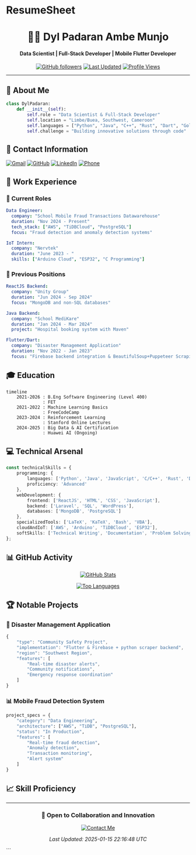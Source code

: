# ResumeSheet
<div align="center">
  
# 👨‍💻 Dyl Padaran Ambe Munjo
#### Data Scientist | Full-Stack Developer | Mobile Flutter Developer

[![GitHub followers](https://img.shields.io/github/followers/Dy1777?style=social)](https://github.com/Dy1777)
[![Last Updated](https://img.shields.io/badge/Last%20Updated-2025--01--15-brightgreen)](https://github.com/Dy1777)
[![Profile Views](https://komarev.com/ghpvc/?username=Dy1777&color=brightgreen)](https://github.com/Dy1777)

</div>

---

## 🎯 About Me 

```python
class DylPadaran:
    def __init__(self):
        self.role = "Data Scientist & Full-Stack Developer"
        self.location = "Limbe/Buea, Southwest, Cameroon"
        self.languages = ["Python", "Java", "C++", "Rust", "Dart", "Golang", "PHP"]
        self.challenge = "Building innovative solutions through code"
```

## 📱 Contact Information
[![Gmail](https://img.shields.io/badge/Gmail-D14836?style=for-the-badge&logo=gmail&logoColor=white)](mailto:dylpadaran77@gmail.com)
[![GitHub](https://img.shields.io/badge/GitHub-100000?style=for-the-badge&logo=github&logoColor=white)](https://github.com/Dy1777)
[![LinkedIn](https://img.shields.io/badge/LinkedIn-0077B5?style=for-the-badge&logo=linkedin&logoColor=white)](#)
[![Phone](https://img.shields.io/badge/Phone-+237%20678912875-green?style=for-the-badge&logo=phone&logoColor=white)](#)

## 💼 Work Experience

### 🌟 Current Roles
```yaml
Data Engineer:
  company: "School Mobile Fraud Transactions Datawarehouse"
  duration: "Nov 2024 - Present"
  tech_stack: ["AWS", "TiDBCloud", "PostgreSQL"]
  focus: "Fraud detection and anomaly detection systems"

IoT Intern:
  company: "Nervtek"
  duration: "June 2023 - "
  skills: ["Arduino Cloud", "ESP32", "C Programming"]
```

### 🚀 Previous Positions
```yaml
ReactJS Backend:
  company: "Unity Group"
  duration: "Jun 2024 - Sep 2024"
  focus: "MongoDB and non-SQL databases"

Java Backend:
  company: "School MediKare"
  duration: "Jan 2024 - Mar 2024"
  project: "Hospital booking system with Maven"

Flutter/Dart:
  company: "Disaster Management Application"
  duration: "Nov 2022 - Jan 2023"
  focus: "Firebase backend integration & BeautifulSoup+Puppeteer Scraping"
```

## 🎓 Education

```mermaid
timeline
    2021-2026 : B.Eng Software Engineering (Level 400)
              : FET
    2021-2022 : Machine Learning Basics
              : FreeCodeCamp
    2023-2024 : Reinforcement Learning
              : Stanford Online Lectures
    2024-2025 : Big Data & AI Certification
              : Huawei AI (Ongoing)
```

## 💻 Technical Arsenal

```typescript
const technicalSkills = {
    programming: {
        languages: ['Python', 'Java', 'JavaScript', 'C/C++', 'Rust', 'Dart/Flutter', 'Golang', 'PHP'],
        proficiency: 'Advanced'
    },
    webDevelopment: {
        frontend: ['ReactJS', 'HTML', 'CSS', 'JavaScript'],
        backend: ['Laravel', 'SQL', 'WordPress'],
        databases: ['MongoDB', 'PostgreSQL']
    },
    specializedTools: ['LaTeX', 'KaTeX', 'Bash', 'VBA'],
    cloudAndIoT: ['AWS', 'Arduino', 'TiDBCloud', 'ESP32'],
    softSkills: ['Technical Writing', 'Documentation', 'Problem Solving']
};
```

## 📊 GitHub Activity

<div align="center">
  
[![GitHub Stats](https://github-readme-stats.vercel.app/api?username=Dyl777&show_icons=true&theme=radical)](https://github.com/Dyl777)

[![Top Languages](https://github-readme-stats.vercel.app/api/top-langs/?username=Dyl777&layout=compact&theme=radical)](https://github.com/Dyl777)

</div>

## 🏆 Notable Projects

### 🌟 Disaster Management Application
```javascript
{
    "type": "Community Safety Project",
    "implementation": "Flutter & Firebase + python scraper backend",
    "region": "Southwest Region",
    "features": [
        "Real-time disaster alerts",
        "Community notifications",
        "Emergency response coordination"
    ]
}
```

### 📊 Mobile Fraud Detection System
```python
project_specs = {
    "category": "Data Engineering",
    "architecture": ["AWS", "TiDB", "PostgreSQL"],
    "status": "In Production",
    "features": [
        "Real-time fraud detection",
        "Anomaly detection",
        "Transaction monitoring",
        "Alert system"
    ]
}
```

## 📈 Skill Proficiency

---

<div align="center">
  
### 🤝 Open to Collaboration and Innovation

[![Contact Me](https://img.shields.io/badge/Contact%20Me-blue?style=for-the-badge)](mailto:dylpadaran77@gmail.com)

*Last Updated: 2025-01-15 22:16:48 UTC*

</div>
```
